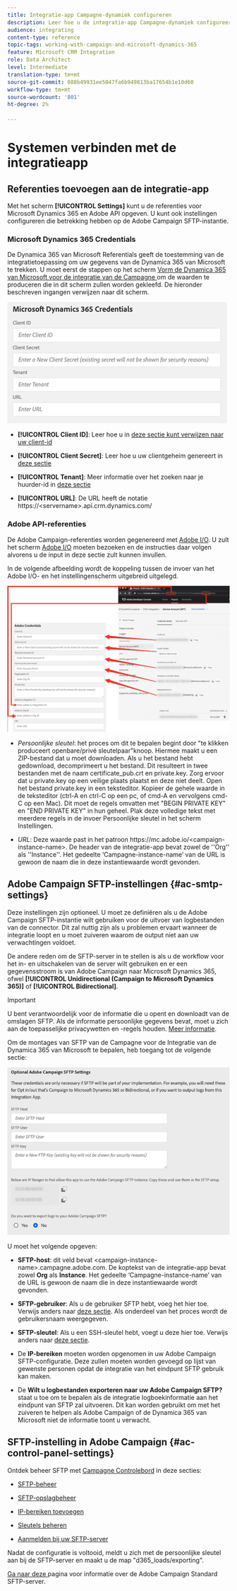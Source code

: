 ```yaml
---
title: Integratie-app Campagne-dynamiek configureren
description: Leer hoe u de integratie-app Campagne-dynamiek configureert
audience: integrating
content-type: reference
topic-tags: working-with-campaign-and-microsoft-dynamics-365
feature: Microsoft CRM Integration
role: Data Architect
level: Intermediate
translation-type: tm+mt
source-git-commit: 088b49931ee5047fa6b949813ba17654b1e10d60
workflow-type: tm+mt
source-wordcount: '801'
ht-degree: 2%

---
```



# Systemen verbinden met de integratieapp

## Referenties toevoegen aan de integratie-app

Met het scherm **[!UICONTROL Settings]** kunt u de referenties voor Microsoft Dynamics 365 en Adobe API opgeven. U kunt ook instellingen configureren die betrekking hebben op de Adobe Campaign SFTP-instantie.

### Microsoft Dynamics 365 Credentials

De Dynamica 365 van Microsoft Referentials geeft de toestemming van de integratietoepassing om uw gegevens van de Dynamica 365 van Microsoft te trekken.  U moet eerst de stappen op het scherm [Vorm de Dynamica 365 van Microsoft voor de integratie van de Campagne ](../../integrating/using/d365-acs-configure-d365.md) om de waarden te produceren die in dit scherm zullen worden gekleefd. De hieronder beschreven ingangen verwijzen naar dit scherm.

![](assets/do-not-localize/d365-to-acs-ui-page-workflows-settings-d365.png)

* **[!UICONTROL Client ID]**: Leer hoe u in  [deze sectie kunt verwijzen naar uw client-id](../../integrating/using/d365-acs-configure-d365.md#register-a-new-app)

* **[!UICONTROL Client Secret]**: Leer hoe u uw clientgeheim genereert in  [deze sectie](../../integrating/using/d365-acs-configure-d365.md#generate-a-client-secret)

* **[!UICONTROL Tenant]**: Meer informatie over het zoeken naar je huurder-id in  [deze sectie](../../integrating/using/d365-acs-configure-d365.md#get-the-tenant-id)

* **[!UICONTROL URL]**: De URL heeft de notatie https://&lt;servername>.api.crm.dynamics.com/

### Adobe API-referenties

De Adobe Campaign-referenties worden gegenereerd met [Adobe I/O](https://www.adobe.io/). U zult het scherm [Adobe I/O](../../integrating/using/d365-acs-configure-adobe-io.md) moeten bezoeken en de instructies daar volgen alvorens u de input in deze sectie zult kunnen invullen.

In de volgende afbeelding wordt de koppeling tussen de invoer van het Adobe I/O- en het instellingenscherm uitgebreid uitgelegd.

![](assets/do-not-localize/d365-to-acs-ui-page-workflows-settings-adobeio.png)

* *Persoonlijke sleutel*: het proces om dit te bepalen begint door &quot;te klikken produceert openbare/privé sleutelpaar&quot;knoop. Hiermee maakt u een ZIP-bestand dat u moet downloaden. Als u het bestand hebt gedownload, decomprimeert u het bestand. Dit resulteert in twee bestanden met de naam certificate_pub.crt en private.key. Zorg ervoor dat u private.key op een veilige plaats plaatst en deze niet deelt. Open het bestand private.key in een teksteditor. Kopieer de gehele waarde in de teksteditor (ctrl-A en ctrl-C op een pc, of cmd-A en vervolgens cmd-C op een Mac). Dit moet de regels omvatten met &quot;BEGIN PRIVATE KEY&quot; en &quot;END PRIVATE KEY&quot; in hun geheel. Plak deze volledige tekst met meerdere regels in de invoer Persoonlijke sleutel in het scherm Instellingen.

* *URL*: Deze waarde past in het patroon https\://mc.adobe.io/&lt;campaign-instance-name>. De header van de integratie-app bevat zowel de &#39;&#39;Org&#39;&#39; als &#39;&#39;Instance&#39;&#39;. Het gedeelte ‘Campagne-instance-name’ van de URL is gewoon de naam die in deze instantiewaarde wordt gevonden.

## Adobe Campaign SFTP-instellingen {#ac-smtp-settings}

Deze instellingen zijn optioneel. U moet ze definiëren als u de Adobe Campaign SFTP-instantie wilt gebruiken voor de uitvoer van logbestanden van de connector. Dit zal nuttig zijn als u problemen ervaart wanneer de integratie loopt en u moet zuiveren waarom de output niet aan uw verwachtingen voldoet.

De andere reden om de SFTP-server in te stellen is als u de workflow voor het in- en uitschakelen van de server wilt gebruiken en er een gegevensstroom is van Adobe Campaign naar Microsoft Dynamics 365, ofwel **[!UICONTROL Unidirectional (Campaign to Microsoft Dynamics 365)]** of **[!UICONTROL Bidirectional]**.

>[!IMPORTANT]
>
>U bent verantwoordelijk voor de informatie die u opent en downloadt van de omslagen SFTP. Als de informatie persoonlijke gegevens bevat, moet u zich aan de toepasselijke privacywetten en -regels houden. [Meer informatie](../../integrating/using/d365-acs-notices-and-recommendations.md#acs-msdyn-manage-privacy).


Om de montages van SFTP van de Campagne voor de Integratie van de Dynamica 365 van Microsoft te bepalen, heb toegang tot de volgende sectie:

![](assets/do-not-localize/d365-to-acs-ui-page-workflows-settings-sftp.png)

U moet het volgende opgeven:

* **SFTP-host**: dit veld bevat  &lt;campaign-instance-name>.campagne.adobe.com. De koptekst van de integratie-app bevat zowel **Org** als **Instance**. Het gedeelte ‘Campagne-instance-name’ van de URL is gewoon de naam die in deze instantiewaarde wordt gevonden.

* **SFTP-gebruiker**: Als u de gebruiker SFTP hebt, voeg het hier toe. Verwijs anders naar [deze sectie](#ac-control-panel-settings). Als onderdeel van het proces wordt de gebruikersnaam weergegeven.

* **SFTP-sleutel**: Als u een SSH-sleutel hebt, voegt u deze hier toe. Verwijs anders naar [deze sectie](#ac-control-panel-settings).

* De **IP-bereiken** moeten worden opgenomen in uw Adobe Campaign SFTP-configuratie. Deze zullen moeten worden gevoegd op lijst van gewenste personen opdat de integratie van het eindpunt SFTP gebruik kan maken.

* De **Wilt u logbestanden exporteren naar uw Adobe Campaign SFTP?** staat u toe om te bepalen als de integratie logboekinformatie aan het eindpunt van SFTP zal uitvoeren. Dit kan worden gebruikt om met het zuiveren te helpen als Adobe Campaign of de Dynamica 365 van Microsoft niet de informatie toont u verwacht.

## SFTP-instelling in Adobe Campaign {#ac-control-panel-settings}

Ontdek beheer SFTP met [Campagne Controlebord](https://experienceleague.adobe.com/docs/control-panel/using/control-panel-home.html?lang=nl) in deze secties:

* [SFTP-beheer](https://experienceleague.adobe.com/docs/control-panel/using/sftp-management/about-sftp-management.html?lang=en#sftp-management)

* [SFTP-opslagbeheer](https://experienceleague.adobe.com/docs/control-panel/using/sftp-management/key-management.html?lang=en#installing-ssh-key)

* [IP-bereiken toevoegen](https://experienceleague.adobe.com/docs/control-panel/using/sftp-management/ip-range-allow-listing.html?lang=en#sftp-management)

* [Sleutels beheren](https://experienceleague.adobe.com/docs/control-panel/using/sftp-management/key-management.html?lang=en#sftp-management)

* [Aanmelden bij uw SFTP-server](https://experienceleague.adobe.com/docs/control-panel/using/sftp-management/logging-into-sftp-server.html?lang=en#sftp-management)

Nadat de configuratie is voltooid, meldt u zich met de persoonlijke sleutel aan bij de SFTP-server en maakt u de map &quot;d365_loads/exporting&quot;.

[Ga naar deze ](https://experienceleague.adobe.com/docs/campaign-standard-learn/control-panel/sftp-management/monitoring-server-capacity.html?lang=en#sftp-management) pagina voor informatie over de Adobe Campaign Standard SFTP-server.
